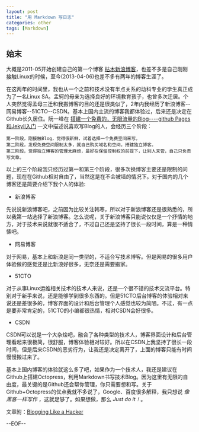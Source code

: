 ```yaml
---
layout: post
title: "用 Markdown 写日志"
categories: other
tags: [Markdown]
---
```


## 始末

大概是2011-05开始创建自己的第一个博客 [枯木新浪博客](http://blog.sina.com.cn/kumuspring)，也差不多是自己刚刚接触Linux的时候，至今(2013-04-06)也差不多有两年的博客生涯了。

在这两年的时间里，我也从一个之前和技术没有半点关系的动科专业的学生真正成为了一名Linux SA。孟轲的母亲为选择良好的环境教育孩子，也曾多次迁居。个人突然觉得孟母三迁和我搬博客的目的还是很类似了，2年内我经历了新浪博客--网易博客--51CTO--CSDN。基本上国内主流的博客我都体验过，后来还是决定在Github长久居住。阮一峰在 [搭建一个免费的，无限流量的Blog----github Pages和Jekyll入门](http://www.ruanyifeng.com/blog/2012/08/blogging_with_jekyll.html) 一文中描述说喜欢写Blog的人，会经历三个阶段：

	第一阶段，刚接触Blog，觉得很新鲜，试着选择一个免费空间来写。  
	第二阶段，发现免费空间限制太多，就自己购买域名和空间，搭建独立博客。
	第三阶段，觉得独立博客的管理太麻烦，最好在保留控制权的前提下，让别人来管，自己只负责写文章。

以上的三个阶段我只经历过第一和第三个阶段，很多次换博客主要还是限制的问题，现在在Github相对自由了，当然这是在不会被墙的情况下。对于国内的几个博客还是简要介绍下我个人的体验:


* 新浪博客

先说说新浪博客吧，之前因为比较关注韩寒，所以对于新浪博客还是很熟悉的，所以我第一站选择了新浪博客。怎么说呢，关于新浪博客只能说仅仅是一个抒情的地方，对于技术来说就很不适合了，不过自己还是坚持了很长一段时间，算是一种情愫吧。

* 网易博客

对于网易，基本上和新浪是同一类型的，不适合写技术博客。但是网易的很多用户体验做的感觉还是比新浪好很多，无奈还是需要搬家。

* 51CTO

对于从事Linux运维相关技术的技术人来说，还是一个很不错的技术交流平台。特别对于新手来说，还是能够学到很多东西的。但是51CTO后台博客的体验相对来说还是差很多的，博客界面的设计和后台管理个人感觉也较为简陋。不过，有一点是要非常肯定的，51CTO的小编都很热情，相对CSDN会好很多。

* CSDN

CSDN可以说是一个大杂烩吧，融合了各种类型的技术人，博客界面设计和后台管理看起来很极简，很舒服，博客体验相对较好。所以在CSDN上我坚持了很长一段时间，但是后来CSDN的恶劣行为，让我还是决定离开了，上面的博客只能有时间慢慢搬过来了。

基本上国内博客的体验就这么多了吧，如果作为一个技术人，我还是建议在Github上搭建Octopress，利用Markdown书写技术Blog。因为这里有无限的自由度，最关键的是Github还会帮你管理，你只需要想和写。关于Github+Octopress的优点我就不多说了，Google、百度很多解释，我只想说 _像黑客一样写作_ ，这就足够了。如果想做，那么 *Just do it！*。

文章附：[Blogging Like a Hacker](http://tom.preston-werner.com/2008/11/17/blogging-like-a-hacker.html)

--EOF--
